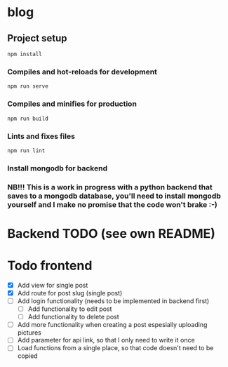 # blog

## Project setup
```
npm install
```

### Compiles and hot-reloads for development
```
npm run serve
```

### Compiles and minifies for production
```
npm run build
```

### Lints and fixes files
```
npm run lint
```

### Install mongodb for backend

### NB!!! This is a work in progress with a python backend that saves to a mongodb database, you'll need to install mongodb yourself and I make no promise that the code won't brake :-)

# Backend TODO (see own README)

# Todo frontend
* [x] Add view for single post
* [x] Add route for post slug (single post)
* [ ] Add login functionality (needs to be implemented in backend first)
    * [ ] Add functionality to edit post
    * [ ] Add functionality to delete post
* [ ] Add more functionality when creating a post espesially uploading pictures
* [ ] Add parameter for api link, so that I only need to write it once
* [ ] Load functions from a single place, so that code doesn't need to be copied